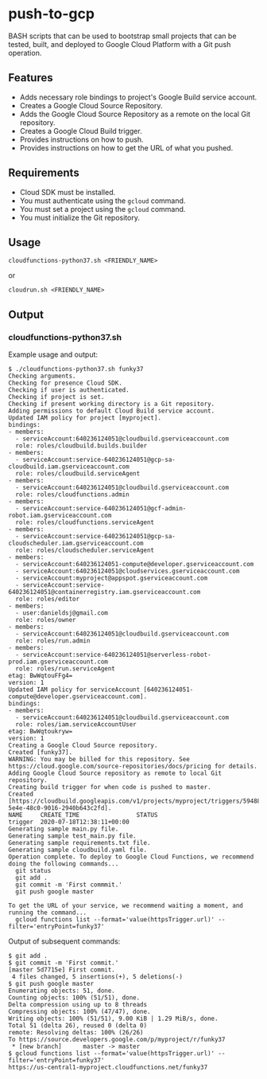 # push-to-gcp
BASH scripts that can be used to bootstrap small projects that can be tested, built, and deployed to Google Cloud Platform with a Git push operation.

## Features
* Adds necessary role bindings to project's Google Build service account.
* Creates a Google Cloud Source Repository.
* Adds the Google Cloud Source Repository as a remote on the local Git repository.
* Creates a Google Cloud Build trigger.
* Provides instructions on how to push.
* Provides instructions on how to get the URL of what you pushed.

## Requirements
* Cloud SDK must be installed.
* You must authenticate using the `gcloud` command.
* You must set a project using the `gcloud` command.
* You must initialize the Git repository.

## Usage
```
cloudfunctions-python37.sh <FRIENDLY_NAME>
```
or
```
cloudrun.sh <FRIENDLY_NAME>
```

## Output
### cloudfunctions-python37.sh
Example usage and output:
```
$ ./cloudfunctions-python37.sh funky37
Checking arguments.
Checking for presence Cloud SDK.
Checking if user is authenticated.
Checking if project is set.
Checking if present working directory is a Git repository.
Adding permissions to default Cloud Build service account.
Updated IAM policy for project [myproject].
bindings:
- members:
  - serviceAccount:640236124051@cloudbuild.gserviceaccount.com
  role: roles/cloudbuild.builds.builder
- members:
  - serviceAccount:service-640236124051@gcp-sa-cloudbuild.iam.gserviceaccount.com
  role: roles/cloudbuild.serviceAgent
- members:
  - serviceAccount:640236124051@cloudbuild.gserviceaccount.com
  role: roles/cloudfunctions.admin
- members:
  - serviceAccount:service-640236124051@gcf-admin-robot.iam.gserviceaccount.com
  role: roles/cloudfunctions.serviceAgent
- members:
  - serviceAccount:service-640236124051@gcp-sa-cloudscheduler.iam.gserviceaccount.com
  role: roles/cloudscheduler.serviceAgent
- members:
  - serviceAccount:640236124051-compute@developer.gserviceaccount.com
  - serviceAccount:640236124051@cloudservices.gserviceaccount.com
  - serviceAccount:myproject@appspot.gserviceaccount.com
  - serviceAccount:service-640236124051@containerregistry.iam.gserviceaccount.com
  role: roles/editor
- members:
  - user:danieldsj@gmail.com
  role: roles/owner
- members:
  - serviceAccount:640236124051@cloudbuild.gserviceaccount.com
  role: roles/run.admin
- members:
  - serviceAccount:service-640236124051@serverless-robot-prod.iam.gserviceaccount.com
  role: roles/run.serviceAgent
etag: BwWqtouFFg4=
version: 1
Updated IAM policy for serviceAccount [640236124051-compute@developer.gserviceaccount.com].
bindings:
- members:
  - serviceAccount:640236124051@cloudbuild.gserviceaccount.com
  role: roles/iam.serviceAccountUser
etag: BwWqtoukryw=
version: 1
Creating a Google Cloud Source repository.
Created [funky37].
WARNING: You may be billed for this repository. See https://cloud.google.com/source-repositories/docs/pricing for details.
Adding Google Cloud Source repository as remote to local Git repository.
Creating build trigger for when code is pushed to master.
Created [https://cloudbuild.googleapis.com/v1/projects/myproject/triggers/59488aeb-5e4e-48c0-9016-2940b643c2fd].
NAME     CREATE_TIME                STATUS
trigger  2020-07-18T12:38:11+00:00
Generating sample main.py file.
Generating sample test_main.py file.
Generating sample requirements.txt file.
Generating sample cloudbuild.yaml file.
Operation complete. To deploy to Google Cloud Functions, we recommend doing the following commands...
  git status
  git add .
  git commit -m 'First commmit.'
  git push google master
 
To get the URL of your service, we recommend waiting a moment, and running the command...
  gcloud functions list --format='value(httpsTrigger.url)' --filter='entryPoint=funky37'
```
Output of subsequent commands:
```
$ git add .
$ git commit -m 'First commit.'
[master 5d7715e] First commit.
 4 files changed, 5 insertions(+), 5 deletions(-)
$ git push google master
Enumerating objects: 51, done.
Counting objects: 100% (51/51), done.
Delta compression using up to 8 threads
Compressing objects: 100% (47/47), done.
Writing objects: 100% (51/51), 9.00 KiB | 1.29 MiB/s, done.
Total 51 (delta 26), reused 0 (delta 0)
remote: Resolving deltas: 100% (26/26)
To https://source.developers.google.com/p/myproject/r/funky37
 * [new branch]      master -> master
$ gcloud functions list --format='value(httpsTrigger.url)' --filter='entryPoint=funky37'
https://us-central1-myproject.cloudfunctions.net/funky37
```

